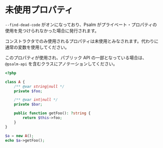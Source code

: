# 未使用プロパティ

`--find-dead-code` がオンになっており、Psalm がプライベート・プロパティの使用を見つけられなかった場合に発行されます。

コンストラクタでのみ使用されるプロパティは未使用とみなされます。代わりに通常の変数を使用してください。

このプロパティが使用され、パブリック API の一部となっている場合は、`@psalm-api` を含むクラスにアノテーションしてください。

```php
<?php

class A {
    /** @var string|null */
    private $foo;

    /** @var int|null */
    private $bar;

    public function getFoo(): ?string {
        return $this->foo;
    }
}

$a = new A();
echo $a->getFoo();
```
